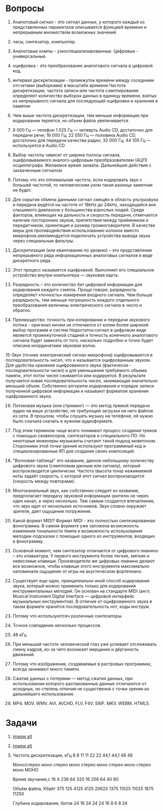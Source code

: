 # Вопросы
1. Аналоговый сигнал - это сигнал данных, у которого каждый из представленных параметров описывается функцией времени и непрерывным множеством возможных значений
2. часы, синтезатор, компьютер.
3. Аналоговые компы - узкоспециализированные. Цифровые - универсальные.
4. оцифровка - это преобразование аналогового сигнала в цифровой код.
5. интервал дискретизации - промежуток времени между соседними отсчетами (выборками) в масштабе времени.Частота дискретизации, частота записи или частота сэмплирования определяет количество выборок данных в единицу времени, взятых из непрерывного сигнала для последующей оцифровки и хранения в памятии
6. Чем выше частота дискретизации, тем меньше информации при кодировании теряется, но объем файла увеличивается
7. 8 000 Гц — телефон
   1 025 Гц — четверть Audio CD, достаточно для передачи речи;
   16 000 Гц;
   22 050 Гц — половина Audio CD, достаточно для передачи качества радио;
   32 000 Гц;
   44 100 Гц — используется в Audio CD
8. Выбор частоты зависит от ширина полосы сигнала, оцифровываемого аналого-цифровым преобразователем (АЦП) осциллографа. Желаемое время захвата. Дальнейшие действия с захваченным сигналом
9. Потому что это оптимальная частота, если кодировать звук с большей частотой, то человеческим ухом такая разница заметная не будет.

10. Для скрытия обмена данными сигнал смещён в область ультразвука и передача ведётся на частоте от 18kHz до 24kHz, находящейся вне слышимого диапазона у большинства взрослых людей. Среди факторов, влияющих на дальность и скорость передачи, отмечается наличие посторонних звуков, препятствия между приёмником и передатчиком, ориентация и размер громкоговорителя. В качестве меры для противодействия использованию колонок вместо микрофона рекомендуется подключать устройства вывода звука через специальные фильтры.

11. Дискретизация (или квантование по уровню) – это представление непрерывного ряда информационных аналоговых сигналов в виде дискретного ряда.

12. Этот процесс называется оцифровкой. Выполняет его специальное устройство внутри компьютера — звуковая карта.

13. Разрядность – это количество бит цифровой информации для кодирования каждого сэмпла. Проще говоря, разрядность определяет «точность» измерения входного сигнала. Чем больше разрядность, тем меньше погрешность каждого отдельного преобразования величины электрического сигнала в число и обратно.

14. Преимущество: точность при копировании и передачи звукового потока - оригинал ничем не отличается от копии более широкий выбор программ и систем Недостаток:сигнал в цифровом виде является промежуточной стадией и точность конечного аналогового сигнала будет зависеть от того, насколько подробно и точно будет описана координатами звуковая волна.

15-Звук (точнее электрический сигнал микрофона) оцифровывается в последовательность чисел, что и называется оцифрованным звуком. Для удобства хранения оцифрованного звука (фактически - последовательности чисел) и для уменьшения требуемого объема памяти, этот поток чисел сжимается или кодируется. В результате получается новая последовательность чисел, занимающая значительно меньший объем. Собственно алгоритм кодирования и порядок записи полученной цифровой информации и называют форматом хранения оцифрованного звука.

16. Потоковая музыка (или стриминг) — это метод прямой передачи аудио на ваше устройство, не требующий загрузки на него файлов из сети. В прошлом, чтобы слушать музыку на телефоне, её нужно было сначала скачать в нужном аудиоформате.

17. Под этим термином чаще всего понимают процесс создания треков с помощью секвенсоров, синтезаторов и специального ПО. Но некоторые инженеры-музыканты считают такой подход моветоном. Сторонники этой точки зрения используют программный код и специализированные ЯП для создания своих композиций.

18. "Волновая-таблица" это название, данное небольшому количеству цифрового звука (сэмпловым данным или сигналу), который воспроизводится циклически. Частота (высота тона) нажимаемой ноты задаёт скорость, с которой этот сигнал воспроизводится (скорость между повторами).

19. Многоканальный звук, как собственно следует из названия, предполагает передачу звуковой информации зрителю не через один канал, а через несколько. Тем самым создается впечатление, что звук идет от нескольких источников. Звук словно окружает зрителя, дает ощущение погружения.

20. Какой формат MIDI? Формат MIDI - это полностью синтезированная фонограмма. В самом формате уже заложена возможность изменения тональности темпа и возможность использования мелодии-подсказки с помощью одного из инструментов, входящих в фонограмму.

21. Основной момент, чем синтезатор отличается от цифрового пианино – это клавиатура. У первого инструмента более легкие, мягкие и невесомые клавиши. Производители же цифровых пианино делают все возможное, чтобы клавиши этого инструмента максимально напоминали ощущение от игры на акустическом фортепиано.

22. Существует еще один, принципиально иной способ кодирования звука, который можно применить только для кодирования инструментальных мелодий. Он основан на стандарте MIDI (англ. Musical Instrument Digital Interface — цифровой интерфейс музыкальных инструментов). В отличие от оцифрованного звука в таком формате хранятся последовательность нот, коды инструм.
23. Потому что используютсяч различные синтезаторы.
24. Точное совпадение несколько процессов.
25. 48 кГц
26. При меньшей частоте человеческий глаз уже успевает отслеживать смену кадров, из-за чего возникает мерцание и дёрганость движений.
27. Потому что изображения, создаваемые в растровых программах, всегда занимают много памяти.
28. Сжатие данных с потерями — метод сжатия данных, при использовании которого распакованные данные отличаются от исходных, но степень отличия не существенна с точки зрения их дальнейшего использования.
29. MP4. MOV. WMV. AVI. AVCHD. FLV. F4V. SWF. MKV. WEBM. HTML5.

# Задачи
1. [imagw alt](https://private-user-images.githubusercontent.com/180257181/368449108-b6dc4215-3dda-414c-a63e-57c0a9cf48b9.png?jwt=eyJhbGciOiJIUzI1NiIsInR5cCI6IkpXVCJ9.eyJpc3MiOiJnaXRodWIuY29tIiwiYXVkIjoicmF3LmdpdGh1YnVzZXJjb250ZW50LmNvbSIsImtleSI6ImtleTUiLCJleHAiOjE3MjY2NDMxNTksIm5iZiI6MTcyNjY0Mjg1OSwicGF0aCI6Ii8xODAyNTcxODEvMzY4NDQ5MTA4LWI2ZGM0MjE1LTNkZGEtNDE0Yy1hNjNlLTU3YzBhOWNmNDhiOS5wbmc_WC1BbXotQWxnb3JpdGhtPUFXUzQtSE1BQy1TSEEyNTYmWC1BbXotQ3JlZGVudGlhbD1BS0lBVkNPRFlMU0E1M1BRSzRaQSUyRjIwMjQwOTE4JTJGdXMtZWFzdC0xJTJGczMlMkZhd3M0X3JlcXVlc3QmWC1BbXotRGF0ZT0yMDI0MDkxOFQwNzAwNTlaJlgtQW16LUV4cGlyZXM9MzAwJlgtQW16LVNpZ25hdHVyZT0wZDJhZGI2NjgwODMzMzJhZTdkZWY5NGY5ZGE0YjBiYjljYzNjMGEzOGJiZjg4OWFmM2IyNmE5ZjI1YWYxOGE1JlgtQW16LVNpZ25lZEhlYWRlcnM9aG9zdCZhY3Rvcl9pZD0wJmtleV9pZD0wJnJlcG9faWQ9MCJ9.dPUOBi2qvTAEHtzg3N1m2Gme-O-cznOBOIyC0XILTAI)

2. [imagw alt](https://private-user-images.githubusercontent.com/180257181/368449330-a27418f4-cade-435a-adc3-6c61b8aea32c.png?jwt=eyJhbGciOiJIUzI1NiIsInR5cCI6IkpXVCJ9.eyJpc3MiOiJnaXRodWIuY29tIiwiYXVkIjoicmF3LmdpdGh1YnVzZXJjb250ZW50LmNvbSIsImtleSI6ImtleTUiLCJleHAiOjE3MjY2NDMxNTksIm5iZiI6MTcyNjY0Mjg1OSwicGF0aCI6Ii8xODAyNTcxODEvMzY4NDQ5MzMwLWEyNzQxOGY0LWNhZGUtNDM1YS1hZGMzLTZjNjFiOGFlYTMyYy5wbmc_WC1BbXotQWxnb3JpdGhtPUFXUzQtSE1BQy1TSEEyNTYmWC1BbXotQ3JlZGVudGlhbD1BS0lBVkNPRFlMU0E1M1BRSzRaQSUyRjIwMjQwOTE4JTJGdXMtZWFzdC0xJTJGczMlMkZhd3M0X3JlcXVlc3QmWC1BbXotRGF0ZT0yMDI0MDkxOFQwNzAwNTlaJlgtQW16LUV4cGlyZXM9MzAwJlgtQW16LVNpZ25hdHVyZT03NWM4YWIyZDFlNDQ1NGE5NzQ4ZjE5OGYyNDA3ZDM0ZGYzZWRhNjE2NzdjMzI2NGYzYWIwMTU1MzlkNjcyOTFmJlgtQW16LVNpZ25lZEhlYWRlcnM9aG9zdCZhY3Rvcl9pZD0wJmtleV9pZD0wJnJlcG9faWQ9MCJ9.nQaxR3G1AOvFNtfeuiiIUBOVsslEjV4WQXhQ101aAOQ)

3. Частота дискретизации, кГц 8 8 11 11 22 22 44,1 44,1 48 48
   
   Моно/стерео моно стерео моно стерео моно стерео моно стерео моно МОНО

   Время звучания,с 16 4 238 64 320 16 256 64 40 80

   Объём файла, Кбайт 375 125 4125 4125 20625 1375 11025 11025 1875 11250

   Глубина кодирования, битов 24 16 24 24 24 16 8 6 8 24
